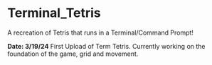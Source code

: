 # Terminal_Tetris
A recreation of Tetris that runs in a Terminal/Command Prompt!


**Date: 3/19/24**
First Upload of Term Tetris. Currently working on the foundation of the game, grid and movement.

